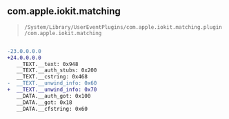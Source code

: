 ## com.apple.iokit.matching

> `/System/Library/UserEventPlugins/com.apple.iokit.matching.plugin/com.apple.iokit.matching`

```diff

-23.0.0.0.0
+24.0.0.0.0
   __TEXT.__text: 0x948
   __TEXT.__auth_stubs: 0x200
   __TEXT.__cstring: 0x468
-  __TEXT.__unwind_info: 0x60
+  __TEXT.__unwind_info: 0x70
   __DATA.__auth_got: 0x100
   __DATA.__got: 0x18
   __DATA.__cfstring: 0x60

```
